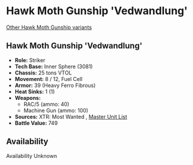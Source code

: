 # Hawk Moth Gunship 'Vedwandlung' 

[Other Hawk Moth Gunship variants](../hawk_moth_gunship.md) 

## Hawk Moth Gunship 'Vedwandlung' 

- **Role:** Striker 
- **Tech Base:** Inner Sphere (3081) 
- **Chassis:** 25 tons VTOL 
- **Movement:** 8 / 12, Fuel Cell 
- **Armor:** 39 (Heavy Ferro Fibrous) 
- **Heat Sinks:** 1 (1) 
- **Weapons:** 
  - RAC/5 (ammo: 40) 
  - Machine Gun (ammo: 100) 
- **Sources:** XTR: Most Wanted , [Master Unit List](http://masterunitlist.info/Unit/Details/5786) 
- **Battle Value:** 749 

## Availability 

Availability Unknown 


